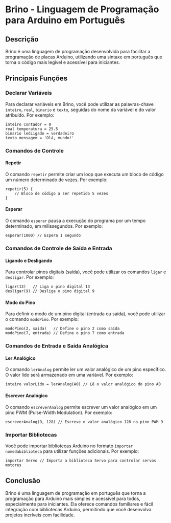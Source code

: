 # Brino - Linguagem de Programação para Arduino em Português

## Descrição

Brino é uma linguagem de programação desenvolvida para facilitar a programação de placas Arduino, utilizando uma sintaxe em português que torna o código mais legível e acessível para iniciantes.

## Principais Funções

### Declarar Variáveis

Para declarar variáveis em Brino, você pode utilizar as palavras-chave `inteiro`, `real`, `binario` e `texto`, seguidas do nome da variável e do valor atribuído. Por exemplo:

```brino
inteiro contador = 0
real temperatura = 25.5
binario ledLigado = verdadeiro
texto mensagem = 'Olá, mundo!'
```

### Comandos de Controle

#### Repetir

O comando `repetir` permite criar um loop que executa um bloco de código um número determinado de vezes. Por exemplo:

```brino
repetir(5) {
    // Bloco de código a ser repetido 5 vezes
}
```

#### Esperar

O comando `esperar` pausa a execução do programa por um tempo determinado, em milissegundos. Por exemplo:

```brino
esperar(1000) // Espera 1 segundo
```

### Comandos de Controle de Saída e Entrada

#### Ligando e Desligando

Para controlar pinos digitais (saída), você pode utilizar os comandos `ligar` e `desligar`. Por exemplo:

```brino
ligar(13)   // Liga o pino digital 13
desligar(9) // Desliga o pino digital 9
```

#### Modo do Pino

Para definir o modo de um pino digital (entrada ou saída), você pode utilizar o comando `modoPino`. Por exemplo:

```brino
modoPino(2, saida)   // Define o pino 2 como saída
modoPino(7, entrada) // Define o pino 7 como entrada
```

### Comandos de Entrada e Saída Analógica

#### Ler Analógico

O comando `lerAnalog` permite ler um valor analógico de um pino específico. O valor lido será armazenado em uma variável. Por exemplo:

```brino
inteiro valorLido = lerAnalog(A0) // Lê o valor analógico do pino A0
```

#### Escrever Analógico

O comando `escreverAnalog` permite escrever um valor analógico em um pino PWM (Pulse-Width Modulation). Por exemplo:

```brino
escreverAnalog(9, 128) // Escreve o valor analógico 128 no pino PWM 9
```

### Importar Bibliotecas

Você pode importar bibliotecas Arduino no formato `importar nomedabiblioteca` para utilizar funções adicionais. Por exemplo:

```brino
importar Servo // Importa a biblioteca Servo para controlar servos motores
```

## Conclusão

Brino é uma linguagem de programação em português que torna a programação para Arduino mais simples e acessível para todos, especialmente para iniciantes. Ela oferece comandos familiares e fácil integração com bibliotecas Arduino, permitindo que você desenvolva projetos incríveis com facilidade.
